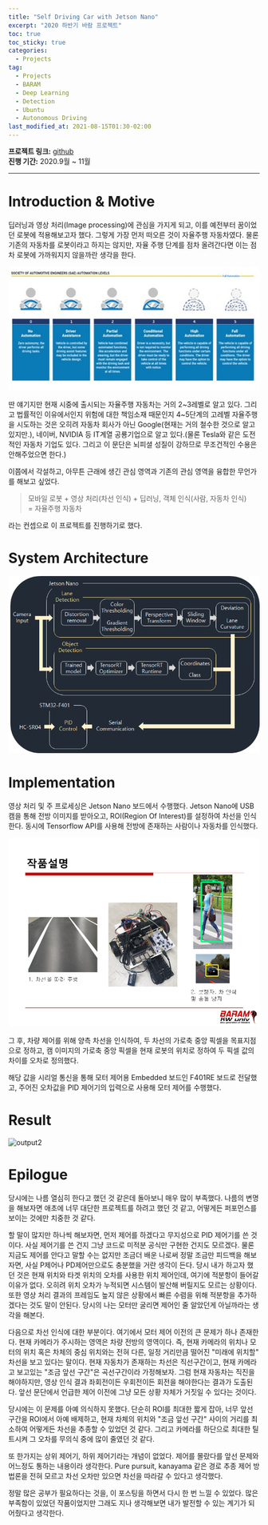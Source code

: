 ```yaml
---
title: "Self Driving Car with Jetson Nano"
excerpt: "2020 하반기 바람 프로젝트"
toc: true
toc_sticky: true
categories:
  - Projects
tag:
  - Projects
  - BARAM
  - Deep Learning
  - Detection
  - Ubuntu
  - Autonomous Driving
last_modified_at: 2021-08-15T01:30-02:00
---
```


**프로젝트 링크:** [github](https://github.com/msjun23/Self-Driving-Car-Minimi) <br>
**진행 기간:** 2020.9월 ~ 11월

---

# Introduction & Motive

딥러닝과 영상 처리(Image processing)에 관심을 가지게 되고, 이를 예전부터 꿈이었던 로봇에 적용해보고자 했다. 그렇게 가장 먼저 떠오른 것이 자율주행 자동차였다. 물론 기존의 자동차를 로봇이라고 하지는 않지만, 자율 주행 단계를 점차 올려간다면 이는 점차 로봇에 가까워지지 않을까란 생각을 한다.

![auto_level](/assets/images/self-driving-car/auto_level.jpg)

딴 얘기지만 현재 시중에 출시되는 자율주행 자동차는 거의 2~3레벨로 알고 있다. 그리고 법률적인 이유에서인지 위험에 대한 책임소재 때문인지 4~5단계의 고레벨 자율주행을 시도하는 것은 오히려 자동차 회사가 아닌 Google(현재는 거의 철수한 것으로 알고 있지만.), 네이버, NVIDIA 등 IT계열 공룡기업으로 알고 있다.(물론 Tesla와 같은 도전적인 자동차 기업도 있다. 그리고 이 문단은 뇌피셜 성질이 강하므로 무조건적인 수용은 안해주었으면 한다.)

이쯤에서 각설하고, 아무튼 근래에 생긴 관심 영역과 기존의 관심 영역을 융합한 무언가를 해보고 싶었다.

> 모바일 로봇 + 영상 처리(차선 인식) + 딥러닝, 객체 인식(사람, 자동차 인식)<br>
> = 자율주행 자동차

라는 컨셉으로 이 프로젝트를 진행하기로 했다.

# System Architecture

![sys_arch](/assets/images/self-driving-car/sys_arch.png)

# Implementation

영상 처리 및 주 프로세싱은 Jetson Nano 보드에서 수행했다. Jetson Nano에 USB 캠을 통해 전방 이미지를 받아오고, ROI(Region Of Interest)를 설정하여 차선을 인식한다. 동시에 Tensorflow API를 사용해 전방에 존재하는 사람이나 자동차를 인식했다.

![slide4](\/assets/images/self-driving-car/slide4.png)

그 후, 차량 제어를 위해 양측 차선을 인식하여, 두 차선의 가로축 중앙 픽셀을 목표지점으로 정하고, 캠 이미지의 가로축 중앙 픽셀을 현재 로봇의 위치로 정하여 두 픽셀 값의 차이를 오차로 정의했다.

해당 값을 시리얼 통신을 통해 모터 제어용 Embedded 보드인 F401RE 보드로 전달했고, 주어진 오차값을 PID 제어기의 입력으로 사용해 모터 제어를 수행했다.

# Result

![output2](/assets/images/self-driving-car/output2.gif)

# Epilogue

당시에는 나름 열심히 한다고 했던 것 같은데 돌아보니 매우 많이 부족했다. 나름의 변명을 해보자면 애초에 너무 대단한 프로젝트를 하려고 했던 것 같고, 어떻게든 퍼포먼스를 보이는 것에만 치중한 것 같다.

할 말이 많지만 하나씩 해보자면, 먼저 제어를 하겠다고 무지성으로 PID 제어기를 쓴 것이다. 사실 제어기를 쓴 건지 그냥 코드로 미적분 공식만 구현한 건지도 모르겠다. 물론 지금도 제어를 안다고 말할 수는 없지만 조금더 배운 나로써 정말 조금만 피드백을 해보자면, 사실 P제어나 PD제어만으로도 충분했을 거란 생각이 든다. 당시 내가 하고자 했던 것은 현재 위치와 타겟 위치의 오차를 사용한 위치 제어인데, 여기에 적분항이 들어갈 이유가 없다. 오히려 위치 오차가 누적되면 시스템이 발산해 버릴지도 모르는 상황이다. 또한 영상 처리 결과의 프레임도 높지 않은 상황에서 빠른 수렴을 위해 적분항을 추가하겠다는 것도 말이 안된다. 당시의 나는 모터만 굴리면 제어인 줄 알았던게 아닐까라는 생각을 해본다.

다음으로 차선 인식에 대한 부분이다. 여기에서 모터 제어 이전의 큰 문제가 하나 존재한다. 현재 카메라가 주시하는 영역은 차량 전방의 영역이다. 즉, 현재 카메라의 위치나 모터의 위치 혹은 차체의 중심 위치와는 전혀 다른, 일정 거리만큼 떨어진 "미래에 위치할" 차선을 보고 있다는 말이다. 현재 자동차가 존재하는 차선은 직선구간이고, 현재 카메라고 보고있는 "조금 앞선 구간"은 곡선구간이라 가정해보자. 그럼 현재 자동차는 직진을 해야하지만, 영상 인식 결과 좌회전이든 우회전이든 회전을 해야한다는 결과가 도출된다. 앞선 문단에서 언급한 제어 이전에 그냥 모든 상황 자체가 거짓일 수 있다는 것이다.

당시에는 이 문제를 아예 의식하지 못했다. 단순히 ROI를 최대한 짧게 잡아, 너무 앞선 구간을 ROI에서 아예 배제하고, 현재 차체의 위치와 "조금 앞선 구간" 사이의 거리를 최소하여 어떻게든 차선을 추종할 수 있었던 것 같다. 그리고 카메라를 하단으로 최대한 틸트시켜 그 오차를 무의식 중에 많이 줄였던 것 같다.

또 한가지는 상위 제어기, 하위 제어기라는 개념이 없었다. 제어를 몰랐다를 앞선 문제와 어느정도 통하는 내용이라 생각한다. Pure pursuit, kanayama 같은 경로 추종 제어 방법론을 전혀 모르고 차선 오차만 있으면 차선을 따라갈 수 있다고 생각했다.

정말 많은 공부가 필요하다는 것을, 이 포스팅을 하면서 다시 한 번 느낄 수 있었다. 많은 부족함이 있었던 작품이었지만 그래도 지나 생각해보면 내가 발전할 수 있는 계기가 되어줬다고 생각한다.
